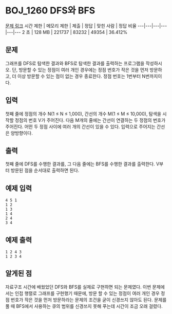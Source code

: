 # BOJ_1260 DFS와 BFS
[문제 링크](https://www.acmicpc.net/problem/1260)
시간 제한 |	메모리 제한 |	제출 |	정답 |	맞힌 사람 |	정답 비율
---|---|---|---|---|---
2 초	| 128 MB	| 221737 |	83232 |	49354 |	36.412%

## 문제
그래프를 DFS로 탐색한 결과와 BFS로 탐색한 결과를 출력하는 프로그램을 작성하시오. 단, 방문할 수 있는 정점이 여러 개인 경우에는 정점 번호가 작은 것을 먼저 방문하고, 더 이상 방문할 수 있는 점이 없는 경우 종료한다. 정점 번호는 1번부터 N번까지이다.

## 입력
첫째 줄에 정점의 개수 N(1 ≤ N ≤ 1,000), 간선의 개수 M(1 ≤ M ≤ 10,000), 탐색을 시작할 정점의 번호 V가 주어진다. 다음 M개의 줄에는 간선이 연결하는 두 정점의 번호가 주어진다. 어떤 두 정점 사이에 여러 개의 간선이 있을 수 있다. 입력으로 주어지는 간선은 양방향이다.

## 출력
첫째 줄에 DFS를 수행한 결과를, 그 다음 줄에는 BFS를 수행한 결과를 출력한다. V부터 방문된 점을 순서대로 출력하면 된다.

## 예제 입력
```
4 5 1
1 2
1 3
1 4
2 4
3 4
```

## 예제 출력
```
1 2 4 3
1 2 3 4
```

## 알게된 점
자료구조 시간에 배웠었던 DFS와 BFS를 실제로 구현하면 되는 문제였다. 이번 문제에서는 인접 행렬로 그래프를 구현했기 때문에, 방문 할 수 있는 정점이 여러 개인 경우 정점 번호가 작은 것을 먼저 방문하라는 문제의 조건을 굳이 신경쓰지 않아도 된다.
문제를 풀 때 BFS에서 사용하는 큐의 범위를 신경쓰지 못해 푸는데 시간이 조금 오래 걸렸다.
